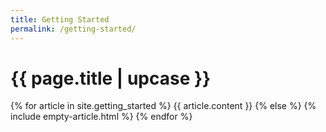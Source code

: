 ```yaml
---
title: Getting Started
permalink: /getting-started/
---
```


# {{ page.title | upcase }}

{% for article in site.getting_started %}
{{ article.content }}
{% else %}
{% include empty-article.html %}
{% endfor %}